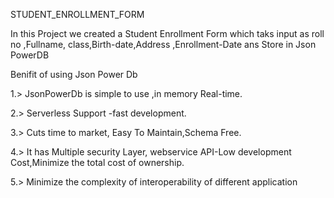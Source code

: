 STUDENT_ENROLLMENT_FORM

In this Project we created a Student Enrollment Form which taks input as roll no ,Fullname, class,Birth-date,Address ,Enrollment-Date ans Store in Json PowerDB

Benifit of using Json Power Db

1.> JsonPowerDb is simple to use ,in memory Real-time. 

2.> Serverless Support -fast development. 

3.> Cuts time to market, Easy To Maintain,Schema Free.

4.> It has Multiple security Layer, webservice API-Low development Cost,Minimize the total cost of ownership.

5.> Minimize the complexity of interoperability of different application
